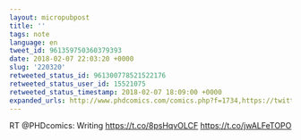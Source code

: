```yaml
---
layout: micropubpost
title: ''
tags: note
language: en
tweet_id: 961359750360379393
date: 2018-02-07 22:03:20 +0000
slug: '220320'
retweeted_status_id: 961300778521522176
retweeted_status_user_id: 15521075
retweeted_status_timestamp: 2018-02-07 18:09:00 +0000
expanded_urls: http://www.phdcomics.com/comics.php?f=1734,https://twitter.com/PHDcomics/status/961300778521522177/photo/1,http://www.phdcomics.com/comics.php?f=1734,https://twitter.com/PHDcomics/status/961300778521522177/photo/1
---
```

RT @PHDcomics: Writing https://t.co/8psHqvOLCF https://t.co/jwALFeTOPO

